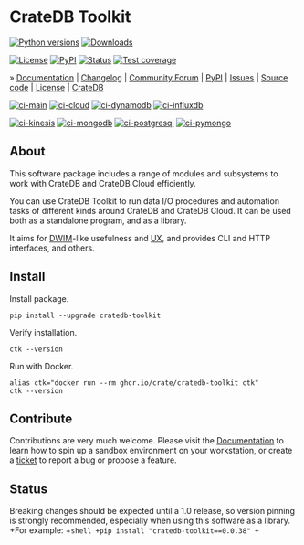 # CrateDB Toolkit

[![Python versions](https://img.shields.io/pypi/pyversions/cratedb-toolkit.svg)](https://pypi.org/project/cratedb-toolkit/)
[![Downloads](https://pepy.tech/badge/cratedb-toolkit/month)](https://pepy.tech/project/cratedb-toolkit/)

[![License](https://img.shields.io/github/license/crate/cratedb-toolkit.svg)](https://github.com/crate/cratedb-toolkit/blob/main/LICENSE)
[![PyPI](https://img.shields.io/pypi/v/cratedb-toolkit.svg)](https://pypi.org/project/cratedb-toolkit/)
[![Status](https://img.shields.io/pypi/status/cratedb-toolkit.svg)](https://pypi.org/project/cratedb-toolkit/)
[![Test coverage](https://img.shields.io/codecov/c/gh/crate/cratedb-toolkit.svg)](https://codecov.io/gh/crate/cratedb-toolkit/)

» [Documentation]
| [Changelog]
| [Community Forum]
| [PyPI]
| [Issues]
| [Source code]
| [License]
| [CrateDB]

[![ci-main][ci-main-badge]][ci-main-workflow]
[![ci-cloud][ci-cloud-badge]][ci-cloud-workflow]
[![ci-dynamodb][ci-dynamodb-badge]][ci-dynamodb-workflow]
[![ci-influxdb][ci-influxdb-badge]][ci-influxdb-workflow]

[![ci-kinesis][ci-kinesis-badge]][ci-kinesis-workflow]
[![ci-mongodb][ci-mongodb-badge]][ci-mongodb-workflow]
[![ci-postgresql][ci-postgresql-badge]][ci-postgresql-workflow]
[![ci-pymongo][ci-pymongo-badge]][ci-pymongo-workflow]


## About

This software package includes a range of modules and subsystems to work
with CrateDB and CrateDB Cloud efficiently.

You can use CrateDB Toolkit to run data I/O procedures and automation tasks
of different kinds around CrateDB and CrateDB Cloud. It can be used both as
a standalone program, and as a library.

It aims for [DWIM]-like usefulness and [UX], and provides CLI and HTTP
interfaces, and others.


## Install

Install package.
```shell
pip install --upgrade cratedb-toolkit
```

Verify installation.
```shell
ctk --version
```

Run with Docker.
```shell
alias ctk="docker run --rm ghcr.io/crate/cratedb-toolkit ctk"
ctk --version
```

## Contribute

Contributions are very much welcome. Please visit the [Documentation]
to learn how to spin up a sandbox environment on your workstation, or create
a [ticket][Issues] to report a bug or propose a feature.

## Status

Breaking changes should be expected until a 1.0 release, so version pinning is
strongly recommended, especially when using this software as a library.
+For example:
+```shell
+pip install "cratedb-toolkit==0.0.38"
+```


[Changelog]: https://github.com/crate/cratedb-toolkit/blob/main/CHANGES.md
[Community Forum]: https://community.crate.io/
[CrateDB]: https://crate.io/products/cratedb
[CrateDB Cloud]: https://console.cratedb.cloud/
[Documentation]: https://cratedb-toolkit.readthedocs.io/
[DWIM]: https://en.wikipedia.org/wiki/DWIM
[Issues]: https://github.com/crate/cratedb-toolkit/issues
[License]: https://github.com/crate/cratedb-toolkit/blob/main/LICENSE
[PyPI]: https://pypi.org/project/cratedb-toolkit/
[Source code]: https://github.com/crate/cratedb-toolkit
[UX]: https://en.wikipedia.org/wiki/User_experience

[ci-main-badge]: https://github.com/crate/cratedb-toolkit/actions/workflows/main.yml/badge.svg
[ci-main-workflow]: https://github.com/crate/cratedb-toolkit/actions/workflows/main.yml
[ci-cloud-badge]: https://github.com/crate/cratedb-toolkit/actions/workflows/cratedb-cloud.yml/badge.svg
[ci-cloud-workflow]: https://github.com/crate/cratedb-toolkit/actions/workflows/cratedb-cloud.yml
[ci-dynamodb-badge]: https://github.com/crate/cratedb-toolkit/actions/workflows/dynamodb.yml/badge.svg
[ci-dynamodb-workflow]: https://github.com/crate/cratedb-toolkit/actions/workflows/dynamodb.yml
[ci-influxdb-badge]: https://github.com/crate/cratedb-toolkit/actions/workflows/influxdb.yml/badge.svg
[ci-influxdb-workflow]: https://github.com/crate/cratedb-toolkit/actions/workflows/influxdb.yml
[ci-kinesis-badge]: https://github.com/crate/cratedb-toolkit/actions/workflows/kinesis.yml/badge.svg
[ci-kinesis-workflow]: https://github.com/crate/cratedb-toolkit/actions/workflows/kinesis.yml
[ci-mongodb-badge]: https://github.com/crate/cratedb-toolkit/actions/workflows/mongodb.yml/badge.svg
[ci-mongodb-workflow]: https://github.com/crate/cratedb-toolkit/actions/workflows/mongodb.yml
[ci-postgresql-badge]: https://github.com/crate/cratedb-toolkit/actions/workflows/postgresql.yml/badge.svg
[ci-postgresql-workflow]: https://github.com/crate/cratedb-toolkit/actions/workflows/postgresql.yml
[ci-pymongo-badge]: https://github.com/crate/cratedb-toolkit/actions/workflows/pymongo.yml/badge.svg
[ci-pymongo-workflow]: https://github.com/crate/cratedb-toolkit/actions/workflows/pymongo.yml
